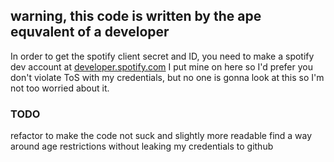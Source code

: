 ## warning, this code is written by the ape equvalent of a developer
In order to get the spotify client secret and ID, you need to make a spotify dev account at [developer.spotify.com](developer.spotify.com)
I put mine on here so I'd prefer you don't violate ToS with my credentials, but no one is gonna look at this so I'm not too worried about it.

### TODO
refactor to make the code not suck and slightly more readable
find a way around age restrictions without leaking my credentials to github